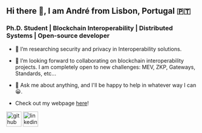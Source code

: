 ## Hi there 👋, I am André from Lisbon, Portugal :portugal:

### Ph.D. Student | Blockchain Interoperability | Distributed Systems | Open-source developer

- 🔭 I’m researching security and privacy in Interoperability solutions.

- 👯 I’m looking forward to collaborating on blockchain interoperability projects. I am completely open to new challenges: MEV, ZKP, Gateways, Standards, etc...

- 💬 Ask me about anything, and I'll be happy to help in whatever way I can 😀.

- Check out my webpage [here](https://andreAugusto11.github.io)!

[<img src='https://cdn.jsdelivr.net/npm/simple-icons@3.0.1/icons/github.svg' alt='github' height='40'>](https://github.com/AndreAugusto11)  [<img src='https://cdn.jsdelivr.net/npm/simple-icons@3.0.1/icons/linkedin.svg' alt='linkedin' height='40'>](https://www.linkedin.com/in/andreaaugusto//)  
